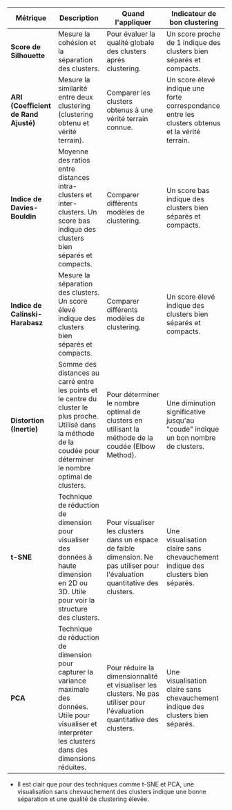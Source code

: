 
| **Métrique**                  | **Description**                                                                                                                                                             | **Quand l'appliquer**                                                                                                                                                | **Indicateur de bon clustering**                                                                                                  |
|-------------------------------|-----------------------------------------------------------------------------------------------------------------------------------------------------------------------------|-----------------------------------------------------------------------------------------------------------------------------------------------------------------------|-----------------------------------------------------------------------------------------------------------------------------------|
| **Score de Silhouette**       | Mesure la cohésion et la séparation des clusters.                                                                                                                           | Pour évaluer la qualité globale des clusters après clustering.                                                                                                        | Un score proche de 1 indique des clusters bien séparés et compacts.                                                              |
| **ARI (Coefficient de Rand Ajusté)** | Mesure la similarité entre deux clustering (clustering obtenu et vérité terrain).                                                                                        | Comparer les clusters obtenus à une vérité terrain connue.                                                                                                            | Un score élevé indique une forte correspondance entre les clusters obtenus et la vérité terrain.                                  |
| **Indice de Davies-Bouldin**  | Moyenne des ratios entre distances intra-clusters et inter-clusters. Un score bas indique des clusters bien séparés et compacts.                                            | Comparer différents modèles de clustering.                                                                                                                            | Un score bas indique des clusters bien séparés et compacts.                                                                      |
| **Indice de Calinski-Harabasz** | Mesure la séparation des clusters. Un score élevé indique des clusters bien séparés et compacts.                                                                            | Comparer différents modèles de clustering.                                                                                                                            | Un score élevé indique des clusters bien séparés et compacts.                                                                    |
| **Distortion (Inertie)**      | Somme des distances au carré entre les points et le centre du cluster le plus proche. Utilisé dans la méthode de la coudée pour déterminer le nombre optimal de clusters.    | Pour déterminer le nombre optimal de clusters en utilisant la méthode de la coudée (Elbow Method).                                                                    | Une diminution significative jusqu'au "coude" indique un bon nombre de clusters.                                                 |
| **t-SNE**                     | Technique de réduction de dimension pour visualiser des données à haute dimension en 2D ou 3D. Utile pour voir la structure des clusters.                                    | Pour visualiser les clusters dans un espace de faible dimension. Ne pas utiliser pour l'évaluation quantitative des clusters.                                         | Une visualisation claire sans chevauchement indique des clusters bien séparés.                                                   |
| **PCA**                       | Technique de réduction de dimension pour capturer la variance maximale des données. Utile pour visualiser et interpréter les clusters dans des dimensions réduites.           | Pour réduire la dimensionnalité et visualiser les clusters. Ne pas utiliser pour l'évaluation quantitative des clusters.                                              | Une visualisation claire sans chevauchement indique des clusters bien séparés.                                                   |

- Il est clair que pour des techniques comme t-SNE et PCA, une visualisation sans chevauchement des clusters indique une bonne séparation et une qualité de clustering élevée.
